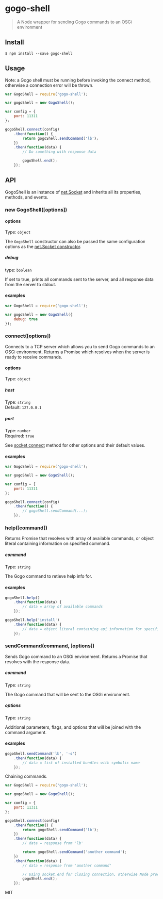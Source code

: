 # gogo-shell

> A Node wrapper for sending Gogo commands to an OSGi environment


## Install

```
$ npm install --save gogo-shell
```


## Usage

Note: a Gogo shell must be running before invoking the connect method, otherwise a connection error will be thrown.

```js
var GogoShell = require('gogo-shell');

var gogoShell = new GogoShell();

var config = {
    port: 11311
};

gogoShell.connect(config)
    .then(function() {
        return gogoShell.sendCommand('lb');
    })
    .then(function(data) {
        // Do something with response data

        gogoShell.end();
    });
```


## API

GogoShell is an instance of [net.Socket](https://nodejs.org/api/net.html#net_class_net_socket) and inherits all its properties, methods, and events.

### new GogoShell([options])

#### options

Type: `object`

The `GogoShell` constructor can also be passed the same configuration options as the [net.Socket constructor](https://nodejs.org/api/net.html#net_new_net_socket_options).

##### debug

type: `boolean`<br>

If set to true, prints all commands sent to the server, and all response data from the server to stdout.

#### examples

```js
var GogoShell = require('gogo-shell');

var gogoShell = new GogoShell({
    debug: true
});
```

### connect([options])

Connects to a TCP server which allows you to send Gogo commands to an OSGi environment. Returns a Promise which resolves when the server is ready to receive commands.

#### options

Type: `object`

##### host

Type: `string`<br>
Default: `127.0.0.1`

##### port

Type: `number`<br>
Required: `true`

See [socket.connect](https://nodejs.org/api/net.html#net_socket_connect_options_connectlistener) method for other options and their default values.

#### examples

```js
var GogoShell = require('gogo-shell');

var gogoShell = new GogoShell();

var config = {
    port: 11311
};

gogoShell.connect(config)
    .then(function() {
        // gogoShell.sendCommand(...);
    });
```


### help([command])

Returns Promise that resolves with array of available commands, or object literal containing information on specified command.

##### command

Type: `string`

The Gogo command to retieve help info for.

#### examples

```js
gogoShell.help()
    .then(function(data) {
        // data = array of available commands
    });
```

```js
gogoShell.help('install')
    .then(function(data) {
        // data = object literal containing api information for specified command
    });
```


### sendCommand(command, [options])

Sends Gogo command to an OSGi environment. Returns a Promise that resolves with the response data.

##### command

Type: `string`

The Gogo command that will be sent to the OSGi environment.

##### options

Type: `string`

Additional parameters, flags, and options that will be joined with the command argument.

#### examples

```js
gogoShell.sendCommand('lb', '-s')
    .then(function(data) {
        // data = list of installed bundles with symbolic name
    });
```

Chaining commands.

```js
var GogoShell = require('gogo-shell');

var gogoShell = new GogoShell();

var config = {
    port: 11311
};

gogoShell.connect(config)
    .then(function() {
        return gogoShell.sendCommand('lb');
    })
    .then(function(data) {
        // data = response from 'lb'

        return gogoShell.sendCommand('another command');
    })
    .then(function(data) {
        // data = response from 'another command'

        // Using socket.end for closing connection, otherwise Node process wouldn't end
        gogoShell.end();
    });
```


MIT
